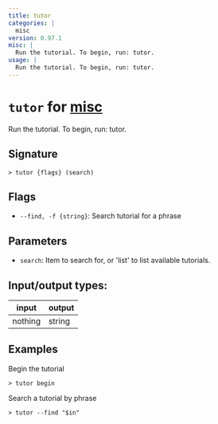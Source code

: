```yaml
---
title: tutor
categories: |
  misc
version: 0.97.1
misc: |
  Run the tutorial. To begin, run: tutor.
usage: |
  Run the tutorial. To begin, run: tutor.
---
```

<!-- This file is automatically generated. Please edit the command in https://github.com/nushell/nushell instead. -->

# `tutor` for [misc](/commands/categories/misc.md)

<div class='command-title'>Run the tutorial. To begin, run: tutor.</div>

## Signature

```> tutor {flags} (search)```

## Flags

 -  `--find, -f {string}`: Search tutorial for a phrase

## Parameters

 -  `search`: Item to search for, or 'list' to list available tutorials.


## Input/output types:

| input   | output |
| ------- | ------ |
| nothing | string |

## Examples

Begin the tutorial
```nu
> tutor begin

```

Search a tutorial by phrase
```nu
> tutor --find "$in"

```
